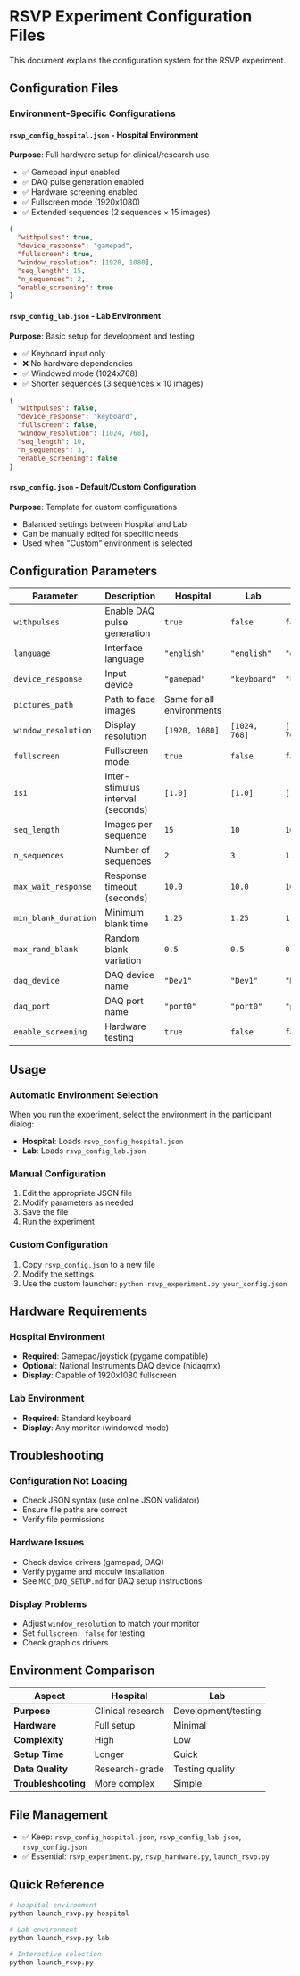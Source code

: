 # RSVP Experiment Configuration Files

This document explains the configuration system for the RSVP experiment.

## Configuration Files

### Environment-Specific Configurations

#### `rsvp_config_hospital.json` - Hospital Environment
**Purpose**: Full hardware setup for clinical/research use
- ✅ Gamepad input enabled
- ✅ DAQ pulse generation enabled  
- ✅ Hardware screening enabled
- ✅ Fullscreen mode (1920x1080)
- ✅ Extended sequences (2 sequences × 15 images)

```json
{
  "withpulses": true,
  "device_response": "gamepad",
  "fullscreen": true,
  "window_resolution": [1920, 1080],
  "seq_length": 15,
  "n_sequences": 2,
  "enable_screening": true
}
```

#### `rsvp_config_lab.json` - Lab Environment  
**Purpose**: Basic setup for development and testing
- ✅ Keyboard input only
- ❌ No hardware dependencies
- ✅ Windowed mode (1024x768)
- ✅ Shorter sequences (3 sequences × 10 images)

```json
{
  "withpulses": false,
  "device_response": "keyboard", 
  "fullscreen": false,
  "window_resolution": [1024, 768],
  "seq_length": 10,
  "n_sequences": 3,
  "enable_screening": false
}
```

#### `rsvp_config.json` - Default/Custom Configuration
**Purpose**: Template for custom configurations
- Balanced settings between Hospital and Lab
- Can be manually edited for specific needs
- Used when "Custom" environment is selected

## Configuration Parameters

| Parameter | Description | Hospital | Lab | Default |
|-----------|-------------|----------|-----|---------|
| `withpulses` | Enable DAQ pulse generation | `true` | `false` | `false` |
| `language` | Interface language | `"english"` | `"english"` | `"english"` |
| `device_response` | Input device | `"gamepad"` | `"keyboard"` | `"keyboard"` |
| `pictures_path` | Path to face images | Same for all environments |
| `window_resolution` | Display resolution | `[1920, 1080]` | `[1024, 768]` | `[1024, 768]` |
| `fullscreen` | Fullscreen mode | `true` | `false` | `false` |
| `isi` | Inter-stimulus interval (seconds) | `[1.0]` | `[1.0]` | `[1.0]` |
| `seq_length` | Images per sequence | `15` | `10` | `10` |
| `n_sequences` | Number of sequences | `2` | `3` | `1` |
| `max_wait_response` | Response timeout (seconds) | `10.0` | `10.0` | `10.0` |
| `min_blank_duration` | Minimum blank time | `1.25` | `1.25` | `1.25` |
| `max_rand_blank` | Random blank variation | `0.5` | `0.5` | `0.5` |
| `daq_device` | DAQ device name | `"Dev1"` | `"Dev1"` | `"Dev1"` |
| `daq_port` | DAQ port name | `"port0"` | `"port0"` | `"port0"` |
| `enable_screening` | Hardware testing | `true` | `false` | `false` |

## Usage

### Automatic Environment Selection
When you run the experiment, select the environment in the participant dialog:
- **Hospital**: Loads `rsvp_config_hospital.json`
- **Lab**: Loads `rsvp_config_lab.json`

### Manual Configuration
1. Edit the appropriate JSON file
2. Modify parameters as needed
3. Save the file
4. Run the experiment

### Custom Configuration
1. Copy `rsvp_config.json` to a new file
2. Modify the settings
3. Use the custom launcher: `python rsvp_experiment.py your_config.json`

## Hardware Requirements

### Hospital Environment
- **Required**: Gamepad/joystick (pygame compatible)
- **Optional**: National Instruments DAQ device (nidaqmx)
- **Display**: Capable of 1920x1080 fullscreen

### Lab Environment  
- **Required**: Standard keyboard
- **Display**: Any monitor (windowed mode)

## Troubleshooting

### Configuration Not Loading
- Check JSON syntax (use online JSON validator)
- Ensure file paths are correct
- Verify file permissions

### Hardware Issues
- Check device drivers (gamepad, DAQ)
- Verify pygame and mcculw installation
- See `MCC_DAQ_SETUP.md` for DAQ setup instructions

### Display Problems
- Adjust `window_resolution` to match your monitor
- Set `fullscreen: false` for testing
- Check graphics drivers

## Environment Comparison

| Aspect | Hospital | Lab |
|--------|----------|-----|
| **Purpose** | Clinical research | Development/testing |
| **Hardware** | Full setup | Minimal |
| **Complexity** | High | Low |
| **Setup Time** | Longer | Quick |
| **Data Quality** | Research-grade | Testing quality |
| **Troubleshooting** | More complex | Simple |

## File Management

- ✅ Keep: `rsvp_config_hospital.json`, `rsvp_config_lab.json`, `rsvp_config.json`
- ✅ Essential: `rsvp_experiment.py`, `rsvp_hardware.py`, `launch_rsvp.py`

## Quick Reference

```bash
# Hospital environment
python launch_rsvp.py hospital

# Lab environment  
python launch_rsvp.py lab

# Interactive selection
python launch_rsvp.py
```

